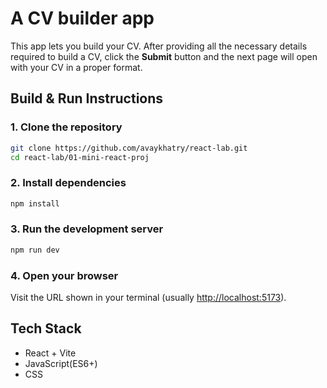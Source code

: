 # A CV builder app

This app lets you build your CV. After providing all the necessary details required to build a CV, click the **Submit** button and the next page will open with your CV in a proper format.

## Build & Run Instructions

### 1. Clone the repository
```bash
git clone https://github.com/avaykhatry/react-lab.git
cd react-lab/01-mini-react-proj
```

### 2. Install dependencies
```bash
npm install
```

### 3. Run the development server
```bash
npm run dev
```
### 4. Open your browser
Visit the URL shown in your terminal (usually [http://localhost:5173](http://localhost:5173)).

## Tech Stack

- React + Vite
- JavaScript(ES6+)
- CSS
